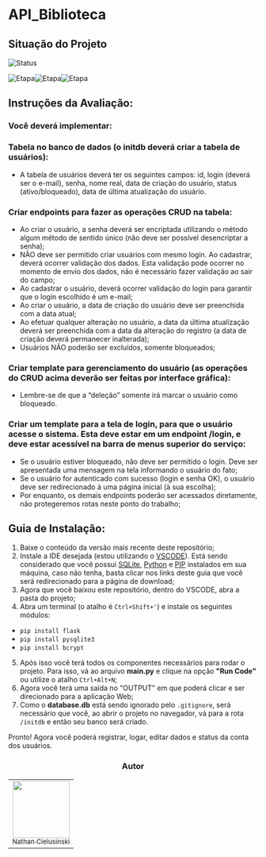 # API_Biblioteca

## Situação do Projeto
![Status](https://img.shields.io/badge/Status-Em%20Progresso-yellow)

![Etapa](https://img.shields.io/badge/Etapa-N1-Green)![Etapa](https://img.shields.io/badge/N2-000000)![Etapa](https://img.shields.io/badge/N3-000000)

## Instruções da Avaliação:
### Você deverá implementar:
### Tabela no banco de dados (o initdb deverá criar a tabela de usuários):
- A tabela de usuários deverá ter os seguintes campos: id, login (deverá ser
o e-mail), senha, nome real, data de criação do usuário, status
(ativo/bloqueado), data de última atualização do usuário.

### Criar endpoints para fazer as operações CRUD na tabela:
- Ao criar o usuário, a senha deverá ser encriptada utilizando o método
algum método de sentido único (não deve ser possível desencriptar a
senha);
- NÃO deve ser permitido criar usuários com mesmo login. Ao cadastrar,
deverá ocorrer validação dos dados. Esta validação pode ocorrer no
momento de envio dos dados, não é necessário fazer validação ao sair do
campo;
- Ao cadastrar o usuário, deverá ocorrer validação do login para garantir que
o login escolhido é um e-mail;
- Ao criar o usuário, a data de criação do usuário deve ser preenchida com
a data atual;
- Ao efetuar qualquer alteração no usuário, a data da última atualização
deverá ser preenchida com a data da alteração do registro (a data de
criação deverá permanecer inalterada);
- Usuários NÃO poderão ser excluídos, somente bloqueados;

### Criar template para gerenciamento do usuário (as operações do CRUD acima deverão ser feitas por interface gráfica):
- Lembre-se de que a “deleção” somente irá marcar o usuário como
bloqueado.

### Criar um template para a tela de login, para que o usuário acesse o sistema. Esta deve estar em um endpoint /login, e deve estar acessível na barra de menus superior do serviço:
- Se o usuário estiver bloqueado, não deve ser permitido o login. Deve ser
apresentada uma mensagem na tela informando o usuário do fato;
- Se o usuário for autenticado com sucesso (login e senha OK), o usuário
deve ser redirecionado à uma página inicial (à sua escolha);
- Por enquanto, os demais endpoints poderão ser acessados diretamente,
não protegeremos rotas neste ponto do trabalho;

## Guia de Instalação:
1. Baixe o conteúdo da versão mais recente deste repositório;
2. Instale a IDE desejada (estou utilizando o [VSCODE](https://code.visualstudio.com/)). Está sendo considerado que você possui [SQLite](https://www.sqlite.org/download.html), [Python](https://www.python.org/downloads/) e [PIP](https://pypi.org/project/pip/) instalados em sua máquina, caso não tenha, basta clicar nos links deste guia que você será redirecionado para a página de download;
3. Agora que você baixou este repositório, dentro do VSCODE, abra a pasta do projeto;
4. Abra um terminal (o atalho é `Ctrl+Shift+'`) e instale os seguintes módulos:
- `pip install flask`
- `pip install pysqlite3` 
- `pip install bcrypt`
5. Após isso você terá todos os componentes necessários para rodar o projeto. Para isso, vá ao arquivo **main.py** e clique na opção **"Run Code"** ou utilize o atalho `Ctrl+Alt+N`;
6. Agora você terá uma saída no "OUTPUT" em que poderá clicar e ser direcionado para a aplicação Web;
7. Como o **database.db** está sendo ignorado pelo `.gitignore`, será necessário que você, ao abrir o projeto no navegador, vá para a rota `/initdb` e então seu banco será criado.

Pronto! Agora você poderá registrar, logar, editar dados e status da conta dos usuários.

<div align="center">
<h3 align="center">Autor</h3>
<table>
  <tr>
    <td align="center"><a href="https://github.com/AoiteFoca"><img loading="lazy" src="https://avatars.githubusercontent.com/u/141975272?v=4" width="115"><br><sub>Nathan Cielusinski</sub></a></td>
  </tr>
</table>
